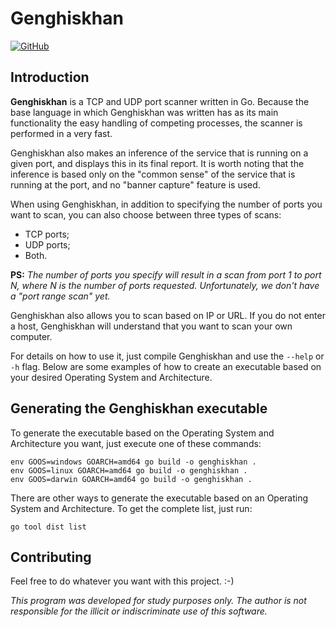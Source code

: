 # Genghiskhan

[![GitHub](https://img.shields.io/github/license/mashape/apistatus.svg)](https://github.com/mdcg/genghiskhan/blob/master/LICENSE)

## Introduction

**Genghiskhan** is a TCP and UDP port scanner written in Go. Because the base language in which Genghiskhan was written has as its main functionality the easy handling of competing processes, the scanner is performed in a very fast.

Genghiskhan also makes an inference of the service that is running on a given port, and displays this in its final report. It is worth noting that the inference is based only on the "common sense" of the service that is running at the port, and no "banner capture" feature is used.

When using Genghiskhan, in addition to specifying the number of ports you want to scan, you can also choose between three types of scans:

* TCP ports; 
* UDP ports; 
* Both.

**PS:** *The number of ports you specify will result in a scan from port 1 to port N, where N is the number of ports requested. Unfortunately, we don't have a "port range scan" yet.*

Genghiskhan also allows you to scan based on IP or URL. If you do not enter a host, Genghiskhan will understand that you want to scan your own computer.

For details on how to use it, just compile Genghiskhan and use the `--help` or ` -h` flag. Below are some examples of how to create an executable based on your desired Operating System and Architecture.

## Generating the Genghiskhan executable

To generate the executable based on the Operating System and Architecture you want, just execute one of these commands:

``` 
env GOOS=windows GOARCH=amd64 go build -o genghiskhan .
env GOOS=linux GOARCH=amd64 go build -o genghiskhan .
env GOOS=darwin GOARCH=amd64 go build -o genghiskhan .
```

There are other ways to generate the executable based on an Operating System and Architecture. To get the complete list, just run:

``` 
go tool dist list
```

## Contributing

Feel free to do whatever you want with this project. :-)

*This program was developed for study purposes only. The author is not responsible for the illicit or indiscriminate use of this software.*
